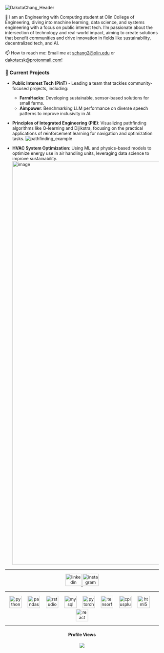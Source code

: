 
![DakotaChang_Header](https://github.com/user-attachments/assets/24bc7533-4203-42b3-8082-0f552e829028)

🔹 I am an Engineering with Computing student at Olin College of Engineering, diving into machine learning, data science, and systems engineering with a focus on public interest tech. I’m passionate about the intersection of technology and real-world impact, aiming to create solutions that benefit communities and drive innovation in fields like sustainability, decentralized tech, and AI.

📫 How to reach me: Email me at schang2@olin.edu or dakotacsk@protonmail.com!

### 🔭 Current Projects
- **Public Interest Tech (PInT)** - Leading a team that tackles community-focused projects, including:
  - **FarmHacks**: Developing sustainable, sensor-based solutions for small farms.
  - **Aimpower**: Benchmarking LLM performance on diverse speech patterns to improve inclusivity in AI.
    
- **Principles of Integrated Engineering (PIE)**: Visualizing pathfinding algorithms like Q-learning and Dijikstra, focusing on the practical applications of reinforcement learning for navigation and optimization tasks.
  ![pathfinding_example](https://github.com/user-attachments/assets/f37a42de-7bda-4faf-a37d-b6bd30b5ae05)

- **HVAC System Optimization**: Using ML and physics-based models to optimize energy use in air handling units, leveraging data science to improve sustainability.
  <img width="1319" alt="image" src="https://github.com/user-attachments/assets/8196fad9-e416-4bc8-8190-9327724c33e2">


---

<div align="center">
  <a href="https://www.linkedin.com/in/dakota-chang-0000abcd/" target="_blank">
    <img src="https://raw.githubusercontent.com/maurodesouza/profile-readme-generator/master/src/assets/icons/social/linkedin/default.svg" width="52" height="40" alt="linkedin logo" />
  </a>
  <a href="https://www.instagram.com/dakotachang_sk/" target="_blank">
    <img src="https://raw.githubusercontent.com/maurodesouza/profile-readme-generator/master/src/assets/icons/social/instagram/default.svg" width="52" height="40" alt="instagram logo" />
  </a>
</div>

---

<div align="center">
  <img src="https://cdn.jsdelivr.net/gh/devicons/devicon/icons/python/python-original.svg" height="40" alt="python logo" />
  <img width="12" />
  <img src="https://cdn.jsdelivr.net/gh/devicons/devicon/icons/pandas/pandas-original.svg" height="40" alt="pandas logo" />
  <img width="12" />
  <img src="https://cdn.jsdelivr.net/gh/devicons/devicon/icons/rstudio/rstudio-original.svg" height="40" alt="rstudio logo" />
  <img width="12" />
  <img src="https://cdn.jsdelivr.net/gh/devicons/devicon/icons/mysql/mysql-original.svg" height="40" alt="mysql logo" />
  <img width="12" />
  <img src="https://cdn.jsdelivr.net/gh/devicons/devicon/icons/pytorch/pytorch-original.svg" height="40" alt="pytorch logo" />
  <img width="12" />
  <img src="https://cdn.jsdelivr.net/gh/devicons/devicon/icons/tensorflow/tensorflow-original.svg" height="40" alt="tensorflow logo" />
  <img width="12" />
  <img src="https://cdn.jsdelivr.net/gh/devicons/devicon/icons/cplusplus/cplusplus-original.svg" height="40" alt="cplusplus logo" />
  <img width="12" />
  <img src="https://cdn.jsdelivr.net/gh/devicons/devicon/icons/html5/html5-original.svg" height="40" alt="html5 logo" />
  <img width="12" />
  <img src="https://cdn.jsdelivr.net/gh/devicons/devicon/icons/react/react-original.svg" height="40" alt="react logo" />
</div>

---

<h4 align="center">Profile Views</h4>

<div align="center">
  <img src="https://profile-counter.glitch.me/dakotacsk/count.svg?" />
</div>
